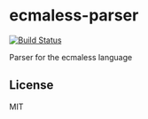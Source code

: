 # ecmaless-parser

[![Build Status](https://travis-ci.org/farskipper/ecmaless.svg?branch=master)](https://travis-ci.org/farskipper/ecmaless)

Parser for the ecmaless language

## License
MIT
